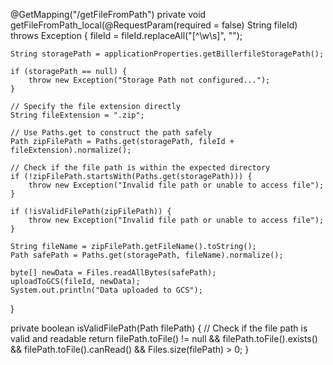 @GetMapping("/getFileFromPath")
private void getFileFromPath_local(@RequestParam(required = false) String fileId) throws Exception {
    fileId = fileId.replaceAll("[^\\w\\s]", "");

    String storagePath = applicationProperties.getBillerfileStoragePath();

    if (storagePath == null) {
        throw new Exception("Storage Path not configured...");
    }

    // Specify the file extension directly
    String fileExtension = ".zip";

    // Use Paths.get to construct the path safely
    Path zipFilePath = Paths.get(storagePath, fileId + fileExtension).normalize();

    // Check if the file path is within the expected directory
    if (!zipFilePath.startsWith(Paths.get(storagePath))) {
        throw new Exception("Invalid file path or unable to access file");
    }

    if (!isValidFilePath(zipFilePath)) {
        throw new Exception("Invalid file path or unable to access file");
    }

    String fileName = zipFilePath.getFileName().toString();
    Path safePath = Paths.get(storagePath, fileName).normalize();

    byte[] newData = Files.readAllBytes(safePath);
    uploadToGCS(fileId, newData);
    System.out.println("Data uploaded to GCS");
}

private boolean isValidFilePath(Path filePath) {
    // Check if the file path is valid and readable
    return filePath.toFile() != null && filePath.toFile().exists() && filePath.toFile().canRead() && Files.size(filePath) > 0;
}

